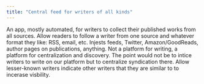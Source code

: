 ```yaml
---
title: "Central feed for writers of all kinds"
---
```


An app, mostly automated, for writers to collect their published works from all sources. 
Allow readers to follow a writer from one source and whatever format they like: RSS, email, 
etc. Injests feeds, Twitter, Amazon/GoodReads, author pages on publications, anything. Not
a platform for writing, a platform for centralization and discovery. The point would not be 
to intice writers to write on our platform but to centralize syndication there. Allow 
lesser-known writers indicate other writers that they are similar to to incerase visbility.  
